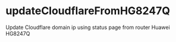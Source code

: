 # updateCloudflareFromHG8247Q
Update Cloudflare domain ip using status page from router Huawei HG8247Q
